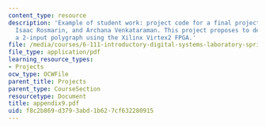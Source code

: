 ```yaml
---
content_type: resource
description: 'Example of student work: project code for a final project by Chris Buenrostro,
  Isaac Rosmarin, and Archana Venkataraman. This project proposes to design and implement
  a 2-input polygraph using the Xilinx Virtex2 FPGA.'
file: /media/courses/6-111-introductory-digital-systems-laboratory-spring-2006/f8c2b869d3793abd1b627cf632280915_appendix9.pdf
file_type: application/pdf
learning_resource_types:
- Projects
ocw_type: OCWFile
parent_title: Projects
parent_type: CourseSection
resourcetype: Document
title: appendix9.pdf
uid: f8c2b869-d379-3abd-1b62-7cf632280915
---
```

